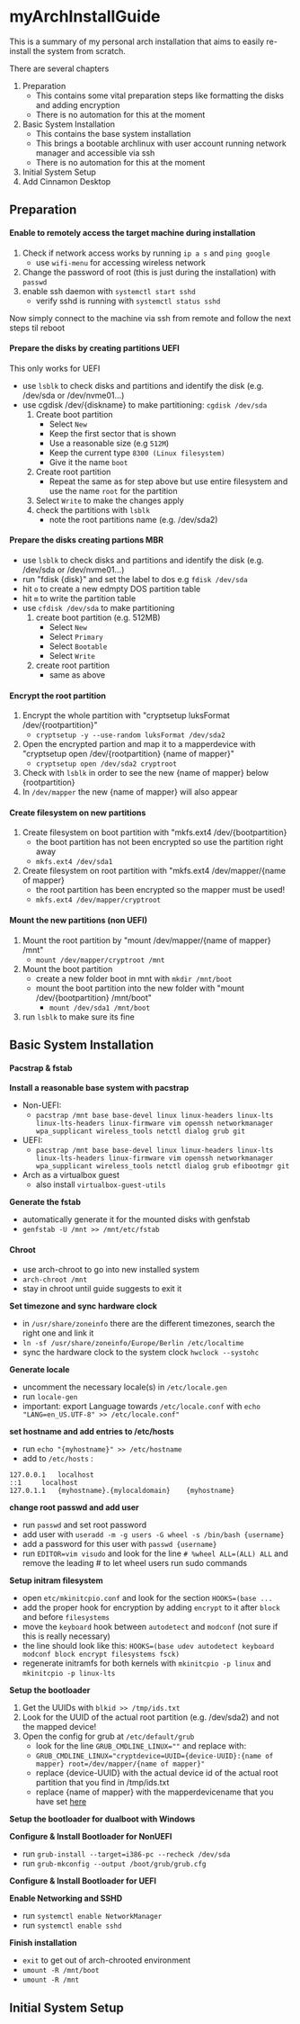 # myArchInstallGuide
This is a summary of my personal arch installation that aims to easily re-install the system from scratch.

There are several chapters
1. Preparation
    - This contains some vital preparation steps like formatting the disks and adding encryption
    - There is no automation for this at the moment
2. Basic System Installation
    - This contains the base system installation
    - This brings a bootable archlinux with user account running network manager and accessible via ssh
    - There is no automation for this at the moment
3. Initial System Setup
4. Add Cinnamon Desktop


## Preparation
#### Enable to remotely access the target machine during installation ####
1. Check if network access works by running `ip a s` and `ping google`
    - use `wifi-menu` for accessing wireless network
2. Change the password of root (this is just during the installation) with `passwd`
3. enable ssh daemon with `systemctl start sshd`
    - verify sshd is running with `systemctl status sshd`

Now simply connect to the machine via ssh from remote and follow the next steps til reboot


#### Prepare the disks by creating partitions UEFI ####
This only works for UEFI
- use `lsblk` to check disks and partitions and identify the disk (e.g. /dev/sda or /dev/nvme01...)
- use cgdisk /dev/{diskname} to make partitioning: `cgdisk /dev/sda`
  1. Create boot partition
      - Select `New`
      - Keep the first sector that is shown
      - Use a reasonable size (e.g `512M`)
      - Keep the current type `8300 (Linux filesystem)`
      - Give it the name `boot`
  3. Create root partition 
      - Repeat the same as for step above but use entire filesystem and use the name `root` for the partition
  4. Select `Write` to make the changes apply
  5. check the partitions with `lsblk`
      - note the root partitions name (e.g. /dev/sda2)
 
#### Prepare the disks creating partions MBR ####
- use `lsblk` to check disks and partitions and identify the disk (e.g. /dev/sda or /dev/nvme01...)
- run "fdisk {disk}" and set the label to dos e.g `fdisk /dev/sda` 
- hit `o` to create a new edmpty DOS partition table
- hit `m` to write the partition table
- use `cfdisk /dev/sda` to make partitioning
    1. create boot partition (e.g. 512MB)
        - Select `New` 
        - Select `Primary` 
        - Select `Bootable`
        - Select `Write`
    2. create root partition
        - same as above


#### Encrypt the root partition ####
1. Encrypt the whole partition with "cryptsetup luksFormat /dev/{rootpartition}"
    - `cryptsetup -y --use-random luksFormat /dev/sda2`
2. Open the encrypted partion and map it to a mapperdevice with "cryptsetup open /dev/{rootpartition} {name of mapper}"
    - `cryptsetup open /dev/sda2 cryptroot`
3. Check with `lsblk` in order to see the new {name of mapper} below {rootpartition}
4. In `/dev/mapper` the new {name of mapper} will also appear



#### Create filesystem on new partitions ####
1. Create filesystem on boot partition with "mkfs.ext4 /dev/{bootpartition}
    - the boot partition has not been encrypted so use the partition right away
    - `mkfs.ext4 /dev/sda1`
2. Create filesystem on root partition with "mkfs.ext4 /dev/mapper/{name of mapper}
    - the root partition has been encrypted so the mapper must be used!
    - `mkfs.ext4 /dev/mapper/cryptroot`



#### Mount the new partitions (non UEFI) ####
1. Mount the root partition by "mount /dev/mapper/{name of mapper} /mnt"
    - `mount /dev/mapper/cryptroot /mnt`
2. Mount the boot partition
    - create a new folder boot in mnt with `mkdir /mnt/boot`
    - mount the boot partition into the new folder with "mount /dev/{bootpartition} /mnt/boot"
        - `mount /dev/sda1 /mnt/boot`
3. run `lsblk` to make sure its fine


## Basic System Installation
#### Pacstrap & fstab ####
**Install a reasonable base system with pacstrap**
- Non-UEFI: 
    - `pacstrap /mnt base base-devel linux linux-headers linux-lts linux-lts-headers linux-firmware vim openssh networkmanager wpa_supplicant wireless_tools netctl dialog grub git`
- UEFI:
    - `pacstrap /mnt base base-devel linux linux-headers linux-lts linux-lts-headers linux-firmware vim openssh networkmanager wpa_supplicant wireless_tools netctl dialog grub efibootmgr git`
- Arch as a virtualbox guest
    - also install `virtualbox-guest-utils`

**Generate the fstab**
- automatically generate it for the mounted disks with genfstab
- `genfstab -U /mnt >> /mnt/etc/fstab`

#### Chroot ####
- use arch-chroot to go into new installed system
- `arch-chroot /mnt`
- stay in chroot until guide suggests to exit it

**Set timezone and sync hardware clock**
- in `/usr/share/zoneinfo` there are the different timezones, search the right one and link it
- `ln -sf /usr/share/zoneinfo/Europe/Berlin /etc/localtime`
- sync the hardware clock to the system clock `hwclock --systohc`

**Generate locale**
- uncomment the necessary locale(s) in `/etc/locale.gen`
- run `locale-gen` 
- important: export Language towards `/etc/locale.conf` with `echo "LANG=en_US.UTF-8" >> /etc/locale.conf"`

**set hostname and add entries to /etc/hosts**
- run `echo "{myhostname}" >> /etc/hostname`
- add to `/etc/hosts` :
```
127.0.0.1	localhost
::1		localhost
127.0.1.1	{myhostname}.{mylocaldomain}	{myhostname}
```
**change root passwd and add user**
- run `passwd` and set root password
- add user with `useradd -m -g users -G wheel -s /bin/bash {username}`
- add a password for this user with `passwd {username}`
- run `EDITOR=vim visudo` and look for the line `# %wheel ALL=(ALL) ALL` and remove the leading # to let wheel users run sudo commands


**Setup initram filesystem**
- open `etc/mkinitcpio.conf` and look for the section `HOOKS=(base ...`
- add the proper hook for encryption by adding `encrypt` to it after `block` and before `filesystems`
- move the `keyboard` hook between `autodetect` and `modconf` (not sure if this is really necessary)
- the line should look like this: `HOOKS=(base udev autodetect keyboard modconf block encrypt filesystems fsck)`
- regenerate initramfs for both kernels with `mkinitcpio -p linux` and `mkinitcpio -p linux-lts`

**Setup the bootloader**
1. Get the UUIDs with `blkid >> /tmp/ids.txt`
2. Look for the UUID of the actual root partition (e.g. /dev/sda2) and not the mapped device!
3. Open the config for grub at `/etc/default/grub`
    - look for the line `GRUB_CMDLINE_LINUX=""` and replace with:
    - `GRUB_CMDLINE_LINUX="cryptdevice=UUID={device-UUID}:{name of mapper} root=/dev/mapper/{name of mapper}"`
    - replace {device-UUID} with the actual device id of the actual root partition that you find in /tmp/ids.txt
    - replace {name of mapper} with the mapperdevicename that you have set [here](https://github.com/matzzze/myArchInstallGuide/blob/main/README.md#encrypt-the-root-partition)

**Setup the bootloader for dualboot with Windows**

**Configure & Install Bootloader for NonUEFI**
- run `grub-install --target=i386-pc --recheck /dev/sda`
- run `grub-mkconfig --output /boot/grub/grub.cfg`

**Configure & Install Bootloader for UEFI**

**Enable Networking and SSHD**
- run `systemctl enable NetworkManager`
- run `systemctl enable sshd`

**Finish installation**
- `exit` to get out of arch-chrooted environment
- `umount -R /mnt/boot`
- `umount -R /mnt`

## Initial System Setup
